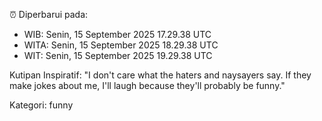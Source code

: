 ⏰ Diperbarui pada:
- WIB: Senin, 15 September 2025 17.29.38 UTC
- WITA: Senin, 15 September 2025 18.29.38 UTC
- WIT: Senin, 15 September 2025 19.29.38 UTC

Kutipan Inspiratif:
"I don't care what the haters and naysayers say. If they make jokes about me, I'll laugh because they'll probably be funny."


Kategori: funny

